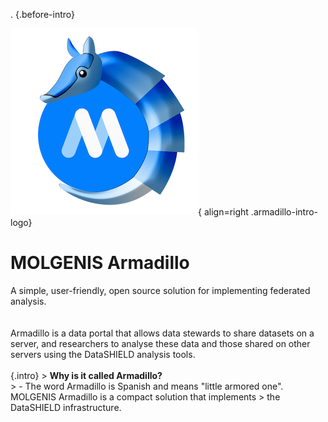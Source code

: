 .
{.before-intro}

![Armadillo logo](img/armadillo-logo-border.png){ align=right .armadillo-intro-logo}
<h1 class="intro">MOLGENIS Armadillo</h1>
A simple, user-friendly, open source solution for implementing federated analysis.<br/><br/><br/>
Armadillo is a data portal that allows data stewards to share datasets on a server,
and researchers to analyse these data and those shared on other servers using
the DataSHIELD analysis tools.<br/><br/>
{.intro}
> <b>Why is it called Armadillo?</b><br/>
> - The word Armadillo is Spanish and means "little armored one". MOLGENIS Armadillo is a compact solution that implements 
> the DataSHIELD infrastructure.
